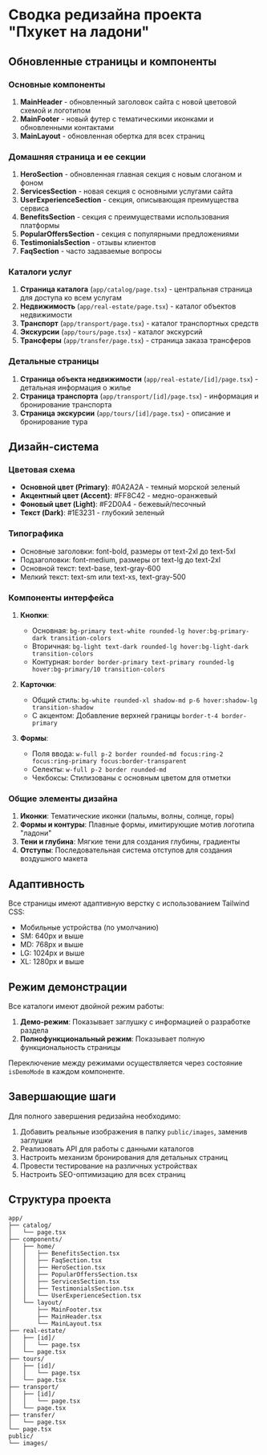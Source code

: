 # Сводка редизайна проекта "Пхукет на ладони"

## Обновленные страницы и компоненты

### Основные компоненты

1. **MainHeader** - обновленный заголовок сайта с новой цветовой схемой и логотипом
2. **MainFooter** - новый футер с тематическими иконками и обновленными контактами
3. **MainLayout** - обновленная обертка для всех страниц

### Домашняя страница и ее секции

1. **HeroSection** - обновленная главная секция с новым слоганом и фоном
2. **ServicesSection** - новая секция с основными услугами сайта
3. **UserExperienceSection** - секция, описывающая преимущества сервиса
4. **BenefitsSection** - секция с преимуществами использования платформы
5. **PopularOffersSection** - секция с популярными предложениями
6. **TestimonialsSection** - отзывы клиентов
7. **FaqSection** - часто задаваемые вопросы

### Каталоги услуг

1. **Страница каталога** (`app/catalog/page.tsx`) - центральная страница для доступа ко всем услугам
2. **Недвижимость** (`app/real-estate/page.tsx`) - каталог объектов недвижимости
3. **Транспорт** (`app/transport/page.tsx`) - каталог транспортных средств
4. **Экскурсии** (`app/tours/page.tsx`) - каталог экскурсий
5. **Трансферы** (`app/transfer/page.tsx`) - страница заказа трансферов

### Детальные страницы

1. **Страница объекта недвижимости** (`app/real-estate/[id]/page.tsx`) - детальная информация о жилье
2. **Страница транспорта** (`app/transport/[id]/page.tsx`) - информация и бронирование транспорта
3. **Страница экскурсии** (`app/tours/[id]/page.tsx`) - описание и бронирование тура

## Дизайн-система

### Цветовая схема

- **Основной цвет (Primary)**: #0A2A2A - темный морской зеленый
- **Акцентный цвет (Accent)**: #FF8C42 - медно-оранжевый
- **Фоновый цвет (Light)**: #F2D0A4 - бежевый/песочный
- **Текст (Dark)**: #1E3231 - глубокий зеленый

### Типографика

- Основные заголовки: font-bold, размеры от text-2xl до text-5xl
- Подзаголовки: font-medium, размеры от text-lg до text-2xl
- Основной текст: text-base, text-gray-600
- Мелкий текст: text-sm или text-xs, text-gray-500

### Компоненты интерфейса

1. **Кнопки**:

   - Основная: `bg-primary text-white rounded-lg hover:bg-primary-dark transition-colors`
   - Вторичная: `bg-light text-dark rounded-lg hover:bg-light-dark transition-colors`
   - Контурная: `border border-primary text-primary rounded-lg hover:bg-primary/10 transition-colors`

2. **Карточки**:

   - Общий стиль: `bg-white rounded-xl shadow-md p-6 hover:shadow-lg transition-shadow`
   - С акцентом: Добавление верхней границы `border-t-4 border-primary`

3. **Формы**:
   - Поля ввода: `w-full p-2 border rounded-md focus:ring-2 focus:ring-primary focus:border-transparent`
   - Селекты: `w-full p-2 border rounded-md`
   - Чекбоксы: Стилизованы с основным цветом для отметки

### Общие элементы дизайна

1. **Иконки**: Тематические иконки (пальмы, волны, солнце, горы)
2. **Формы и контуры**: Плавные формы, имитирующие мотив логотипа "ладони"
3. **Тени и глубина**: Мягкие тени для создания глубины, градиенты
4. **Отступы**: Последовательная система отступов для создания воздушного макета

## Адаптивность

Все страницы имеют адаптивную верстку с использованием Tailwind CSS:

- Мобильные устройства (по умолчанию)
- SM: 640px и выше
- MD: 768px и выше
- LG: 1024px и выше
- XL: 1280px и выше

## Режим демонстрации

Все каталоги имеют двойной режим работы:

1. **Демо-режим**: Показывает заглушку с информацией о разработке раздела
2. **Полнофункциональный режим**: Показывает полную функциональность страницы

Переключение между режимами осуществляется через состояние `isDemoMode` в каждом компоненте.

## Завершающие шаги

Для полного завершения редизайна необходимо:

1. Добавить реальные изображения в папку `public/images`, заменив заглушки
2. Реализовать API для работы с данными каталогов
3. Настроить механизм бронирования для детальных страниц
4. Провести тестирование на различных устройствах
5. Настроить SEO-оптимизацию для всех страниц

## Структура проекта

```
app/
├── catalog/
│   └── page.tsx
├── components/
│   ├── home/
│   │   ├── BenefitsSection.tsx
│   │   ├── FaqSection.tsx
│   │   ├── HeroSection.tsx
│   │   ├── PopularOffersSection.tsx
│   │   ├── ServicesSection.tsx
│   │   ├── TestimonialsSection.tsx
│   │   └── UserExperienceSection.tsx
│   └── layout/
│       ├── MainFooter.tsx
│       ├── MainHeader.tsx
│       └── MainLayout.tsx
├── real-estate/
│   ├── [id]/
│   │   └── page.tsx
│   └── page.tsx
├── tours/
│   ├── [id]/
│   │   └── page.tsx
│   └── page.tsx
├── transport/
│   ├── [id]/
│   │   └── page.tsx
│   └── page.tsx
├── transfer/
│   └── page.tsx
└── page.tsx
public/
└── images/
```
